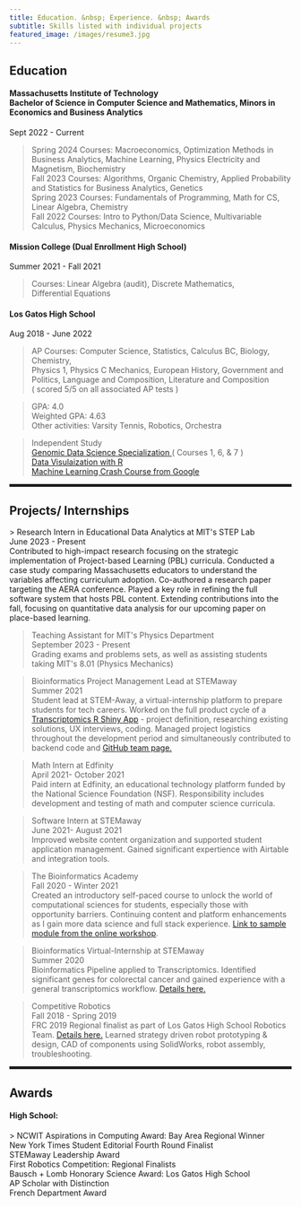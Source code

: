 ```yaml
---
title: Education. &nbsp; Experience. &nbsp; Awards
subtitle: Skills listed with individual projects
featured_image: /images/resume3.jpg
---
```

        
 <h2><span>Education</span></h2>
 
<h4>Massachusetts Institute of Technology<br>
Bachelor of Science in Computer Science and Mathematics, Minors in Economics and Business Analytics</h4>
Sept 2022 - Current

> Spring 2024 Courses: Macroeconomics, Optimization Methods in Business Analytics, Machine Learning, Physics Electricity and Magnetism, Biochemistry
<br> Fall 2023 Courses: Algorithms, Organic Chemistry, Applied Probability and Statistics for Business Analytics, Genetics
<br> Spring 2023 Courses: Fundamentals of Programming, Math for CS, Linear Algebra, Chemistry
<br> Fall 2022 Courses: Intro to Python/Data Science, Multivariable Calculus, Physics Mechanics, Microeconomics


<h4>Mission College (Dual Enrollment High School)</h4>
Summer 2021 - Fall 2021

> Courses: Linear Algebra (audit), Discrete Mathematics, 
<br> Differential Equations

<h4>Los Gatos High School</h4>
Aug 2018 - June 2022

> AP Courses: Computer Science, Statistics, Calculus BC, Biology, Chemistry,
<br> Physics 1, Physics C Mechanics, European History, Government and Politics, Language and Composition, Literature and Composition
<br> ( scored 5/5 on all associated AP tests )

> GPA: 4.0
<br> Weighted GPA: 4.63 
<br> Other activities: Varsity Tennis, Robotics, Orchestra
 
> Independent Study
<br> <a href = "https://www.coursera.org/specializations/genomic-data-science">Genomic Data Science Specialization </a> ( Courses 1, 6, & 7 )
<br> <a href = "https://rkabacoff.github.io/datavis/index.html"> Data Visulaization with R </a>
<br> <a href = "https://developers.google.com/machine-learning/crash-course/"> Machine Learning Crash Course from Google </a>

<hr style="height:5px;color:black">

<h2>Projects/ Internships</h2>
> Research Intern in Educational Data Analytics at MIT's STEP Lab
<br> June 2023 - Present
<br> Contributed to high-impact research focusing on the strategic implementation of Project-based Learning (PBL) curricula. Conducted a case study comparing Massachusetts educators to understand the variables affecting curriculum adoption. Co-authored a research paper targeting the AERA conference. Played a key role in refining the full software system that hosts PBL content. Extending contributions into the fall, focusing on quantitative data analysis for our upcoming paper on place-based learning.

> Teaching Assistant for MIT's Physics Department
<br> September 2023 - Present
<br> Grading exams and problems sets, as well as assisting students taking MIT's 8.01 (Physics Mechanics)

> Bioinformatics Project Management Lead at STEMaway
<br> Summer 2021
<br> Student lead at STEM-Away, a virtual-internship platform to prepare students for tech careers. Worked on the full product cycle of a <a href="http://ec2-3-131-158-100.us-east-2.compute.amazonaws.com/">Transcriptomics R Shiny App</a> - project definition, researching existing solutions, UX interviews, coding. Managed project logistics throughout the development period and simultaneously contributed to backend code and <a href = "https://bi-stem-away.github.io/sMAP/">GitHub team page.</a>
 
> Math Intern at Edfinity 
<br> April 2021- October 2021
<br> Paid intern at Edfinity, an educational technology platform funded by the National Science Foundation (NSF). Responsibility includes development and testing of math and computer science curricula. 

> Software Intern at STEMaway 
<br> June 2021- August 2021
<br> Improved website content organization and supported student application management. Gained significant expertience with Airtable and integration tools.

> The Bioinformatics Academy 
<br> Fall 2020 - Winter 2021
<br> Created an introductory self-paced course to unlock the world of computational sciences for students, especially those with opportunity barriers. Continuing content and platform enhancements as I gain more data science and full stack experience. <a href="https://beginnerbioinformatics.com/courses/the-pipeline/lessons/top-table-visualizations">Link to sample module from the online workshop</a>. 
 
> Bioinformatics Virtual-Internship at STEMaway 
<br> Summer 2020
<br> Bioinformatics Pipeline applied to Transcriptomics. Identified significant genes for colorectal cancer and gained experience with a general transcriptomics workflow. <a href="https://disha-22.github.io/project/bio">Details here. </a>

> Competitive Robotics 
<br> Fall 2018 - Spring 2019
<br>FRC 2019 Regional finalist as part of Los Gatos High School Robotics Team. <a href="https://disha-22.github.io/project/robotics">Details here.</a> Learned strategy driven robot prototyping & design, CAD of components using SolidWorks, robot assembly, troubleshooting.

<hr style="height:5px;color:black">

<h2>Awards</h2>
<h4> High School: </h4>
> NCWIT Aspirations in Computing Award: Bay Area Regional Winner
<br> New York Times Student Editorial Fourth Round Finalist
<br> STEMaway Leadership Award
<br> First Robotics Competition: Regional Finalists
<br> Bausch + Lomb Honorary Science Award: Los Gatos High School
<br> AP Scholar with Distinction
<br> French Department Award

